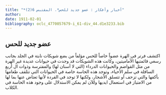 ```yaml
---
title: "*أخبار وأفكار : عضو جديد للحس*. المقتبس 6(2)"
author: 
date: 1911-02-01
bibliography: oclc_4770057679-i_61-div_44.d1e3233.bib
---
```




##  عضو جديد للحس 


 اكتشف فرتر في الهرة عضواً خاصاً للحس مؤلفاً من بضع شويكات نابتة في الجلد بجانب رسغي قائمتيها الأماميتين، وكانت هذه الشويكات قد وجدت في حيوانات عديدة غير الهرة من مثل القواضم والحيوانات الدرداء (التي لا أسنان لها) والمفترسة وذوات ال  أربع  السافلة في سلم الأحياء، وتوجد هذه الحاسة خاصة في الحيوانات التي تتلقف طعامها بأكفها والتي تزحف أو تتسلق الأشجار، ولكنها لا توجد في القردة لأنها تعتاض عنها بما لها من الامتياز في استعمال ايديها وللآن لم يمكن الاستدلال على وجود هذه الحاسة في الكلاب. 
